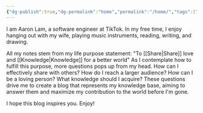 ```yaml
---
{"dg-publish":true,"dg-permalink":"home","permalink":"/home/","tags":["gardenEntry"]}
---
```


I am Aaron Lam, a software engineer at TikTok. In my free time, I enjoy hanging out with my wife, playing music instruments, reading, writing, and drawing.

All my notes stem from my life purpose statement: "To [[Share\|Share]] love and [[Knowledge\|Knowledge]] for a better world" As I contemplate how to fulfill this purpose, more questions pops up from my head. How can I effectively share with others? How do I reach a larger audience? How can I be a loving person? What knowledge should I acquire? These questions drive me to create a blog that represents my knowledge base, aiming to answer them and maximize my contribution to the world before I'm gone.

I hope this blog inspires you. Enjoy!